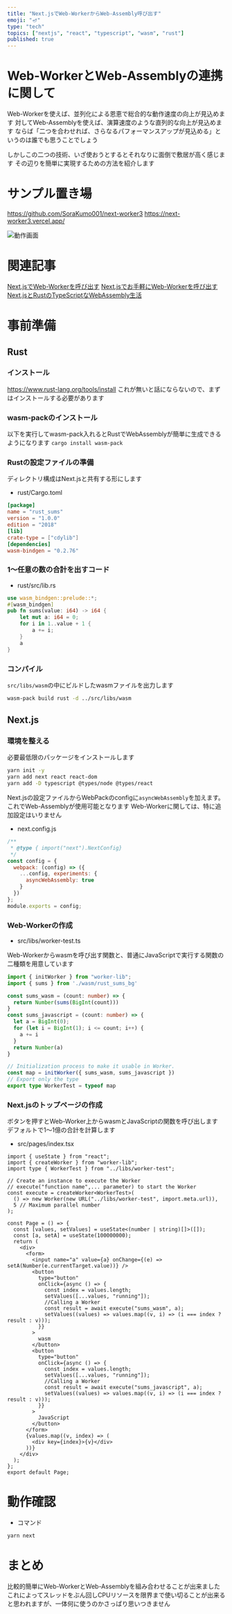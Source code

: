 ```yaml
---
title: "Next.jsでWeb-WorkerからWeb-Assembly呼び出す"
emoji: "🪔"
type: "tech"
topics: ["nextjs", "react", "typescript", "wasm", "rust"]
published: true
---
```


# Web-WorkerとWeb-Assemblyの連携に関して

Web-Workerを使えば、並列化による恩恵で総合的な動作速度の向上が見込めます
対してWeb-Assemblyを使えば、演算速度のような直列的な向上が見込めます
ならば「二つを合わせれば、さらなるパフォーマンスアップが見込める」というのは誰でも思うことでしょう

しかしこの二つの技術、いざ使おうとするとそれなりに面倒で敷居が高く感じます
その辺りを簡単に実現するための方法を紹介します

# サンプル置き場

<https://github.com/SoraKumo001/next-worker3>
<https://next-worker3.vercel.app/>

![動作画面](/images/5b031d682d3fe2/20210827-WebWorker3.gif)

# 関連記事

[Next.jsでWeb-Workerを呼び出す](https://zenn.dev/sora_kumo/articles/65420761a0bec2)
[Next.jsでお手軽にWeb-Workerを呼び出す](https://zenn.dev/sora_kumo/articles/bb10104c12080e)
[Next.jsとRustのTypeScriptなWebAssembly生活](https://qiita.com/SoraKumo/items/d68b78bedda91ff08435)

# 事前準備

## Rust

### インストール

<https://www.rust-lang.org/tools/install>
これが無いと話にならないので、まずはインストールする必要があります

### wasm-packのインストール

以下を実行してwasm-pack入れるとRustでWebAssemblyが簡単に生成できるようになります
`cargo install wasm-pack`

### Rustの設定ファイルの準備

ディレクトリ構成はNext.jsと共有する形にします

- rust/Cargo.toml

```toml
[package]
name = "rust_sums"
version = "1.0.0"
edition = "2018"
[lib]
crate-type = ["cdylib"]
[dependencies]
wasm-bindgen = "0.2.76"
```

### 1～任意の数の合計を出すコード

- rust/src/lib.rs

```rust
use wasm_bindgen::prelude::*;
#[wasm_bindgen]
pub fn sums(value: i64) -> i64 {
    let mut a: i64 = 0;
    for i in 1..value + 1 {
        a += i;
    }
    a
}
```

### コンパイル

`src/libs/wasm`の中にビルドしたwasmファイルを出力します

```bash
wasm-pack build rust -d ../src/libs/wasm
```

## Next.js

### 環境を整える

必要最低限のパッケージをインストールします

```bash
yarn init -y
yarn add next react react-dom
yarn add -D typescript @types/node @types/react
```

Next.jsの設定ファイルからWebPackのconfigに`asyncWebAssembly`を加えます。これでWeb-Assemblyが使用可能となります
Web-Workerに関しては、特に追加設定はいりません

- next.config.js

```js
/**
 * @type { import("next").NextConfig}
 */
const config = {
  webpack: (config) => ({
    ...config, experiments: {
      asyncWebAssembly: true
    }
  })
};
module.exports = config;
```

### Web-Workerの作成

- src/libs/worker-test.ts

Web-Workerからwasmを呼び出す関数と、普通にJavaScriptで実行する関数の二種類を用意しています

```ts
import { initWorker } from "worker-lib";
import { sums } from './wasm/rust_sums_bg'

const sums_wasm = (count: number) => {
  return Number(sums(BigInt(count)))
}
const sums_javascript = (count: number) => {
  let a = BigInt(0);
  for (let i = BigInt(1); i <= count; i++) {
    a += i
  }
  return Number(a)
}

// Initialization process to make it usable in Worker.
const map = initWorker({ sums_wasm, sums_javascript })
// Export only the type
export type WorkerTest = typeof map
```

### Next.jsのトップページの作成

ボタンを押すとWeb-Worker上からwasmとJavaScriptの関数を呼び出します
デフォルトで1～1億の合計を計算します

- src/pages/index.tsx

```tsx
import { useState } from "react";
import { createWorker } from "worker-lib";
import type { WorkerTest } from "../libs/worker-test";

// Create an instance to execute the Worker
// execute("function name",... parameter) to start the Worker
const execute = createWorker<WorkerTest>(
  () => new Worker(new URL("../libs/worker-test", import.meta.url)),
  5 // Maximum parallel number
);

const Page = () => {
  const [values, setValues] = useState<(number | string)[]>([]);
  const [a, setA] = useState(100000000);
  return (
    <div>
      <form>
        <input name="a" value={a} onChange={(e) => setA(Number(e.currentTarget.value))} />
        <button
          type="button"
          onClick={async () => {
            const index = values.length;
            setValues([...values, "running"]);
            //Calling a Worker
            const result = await execute("sums_wasm", a);
            setValues((values) => values.map((v, i) => (i === index ? result : v)));
          }}
        >
          wasm
        </button>
        <button
          type="button"
          onClick={async () => {
            const index = values.length;
            setValues([...values, "running"]);
            //Calling a Worker
            const result = await execute("sums_javascript", a);
            setValues((values) => values.map((v, i) => (i === index ? result : v)));
          }}
        >
          JavaScript
        </button>
      </form>
      {values.map((v, index) => (
        <div key={index}>{v}</div>
      ))}
    </div>
  );
};
export default Page;
```

# 動作確認

- コマンド  

```bash
yarn next
```

# まとめ

比較的簡単にWeb-WorkerとWeb-Assemblyを組み合わせることが出来ました
これによってスレッドをぶん回しCPUリソースを限界まで使い切ることが出来ると思われますが、一体何に使うのかさっぱり思いつきません
